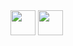 </a>
  <a href="https://www.codechef.com/users/adithya_2310">
    <img src="https://img.shields.io/badge/CODECHEF-0077B5?&style=plastic&logo=CODECHEF&logoColor=white" height=40></a>
  <a href="https://leetcode.com/adithyagaddam/">
    <img src="https://img.shields.io/badge/LeetCode-0077B5?&style=plastic&logo=LeetCode&logoColor=white" height=40></a>
</p>

